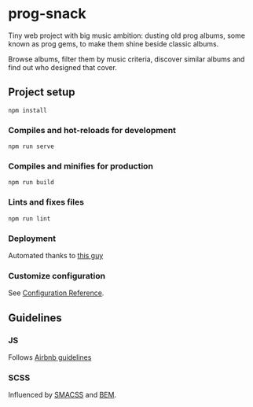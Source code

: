 # prog-snack
Tiny web project with big music ambition: dusting old prog albums, some known as prog gems, to make them shine beside classic albums.

Browse albums, filter them by music criteria, discover similar albums and find out who designed that cover.

## Project setup
```
npm install
```

### Compiles and hot-reloads for development
```
npm run serve
```

### Compiles and minifies for production
```
npm run build
```

### Lints and fixes files
```
npm run lint
```

### Deployment
Automated thanks to [this guy](https://dev.to/rolanddoda/deploy-to-github-pages-like-a-pro-with-github-actions-4hdg)

### Customize configuration
See [Configuration Reference](https://cli.vuejs.org/config/).

## Guidelines

### JS
Follows [Airbnb guidelines](https://www.npmjs.com/package/eslint-config-airbnb)

### SCSS
Influenced by [SMACSS](http://smacss.com/) and [BEM](http://getbem.com/).
